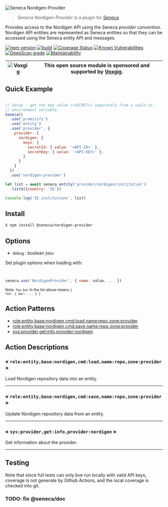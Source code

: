 ![Seneca Nordigen-Provider](http://senecajs.org/files/assets/seneca-logo.png)

> _Seneca Nordigen-Provider_ is a plugin for [Seneca](http://senecajs.org)


Provides access to the Nordigen API using the Seneca *provider*
convention. Nordigen API entities are represented as Seneca entities so
that they can be accessed using the Seneca entity API and messages.


[![npm version](https://img.shields.io/npm/v/@seneca/nordigen-provider.svg)](https://npmjs.com/package/@seneca/nordigen-provider)
[![build](https://github.com/senecajs/seneca-nordigen-provider/actions/workflows/build.yml/badge.svg)](https://github.com/senecajs/seneca-nordigen-provider/actions/workflows/build.yml)
[![Coverage Status](https://coveralls.io/repos/senecajs/seneca-nordigen-provider/badge.svg?branch=main)](https://coveralls.io/github/senecajs/seneca-nordigen-provider?branch=main)
[![Known Vulnerabilities](https://snyk.io/test/github/senecajs/seneca-nordigen-provider/badge.svg)](https://snyk.io/test/github/senecajs/seneca-nordigen-provider)
[![DeepScan grade](https://deepscan.io/api/teams/5016/projects/21342/branches/611017/badge/grade.svg)](https://deepscan.io/dashboard#view=project&tid=5016&pid=21342&bid=611017)
[![Maintainability](https://api.codeclimate.com/v1/badges/08fb814c5070ad97330d/maintainability)](https://codeclimate.com/github/senecajs/seneca-nordigen-provider/maintainability)


| ![Voxgig](https://www.voxgig.com/res/img/vgt01r.png) | This open source module is sponsored and supported by [Voxgig](https://www.voxgig.com). |
|---|---|


## Quick Example


```js

// Setup - get the key value (<SECRET>) separately from a vault or
// environment variable.
Seneca()
  .use('promisify')
  .use('entity')
  .use('provider', {
    provider: {
      nordigen: {
        keys: {
          secretId: { value: '<API-ID>' },
          secretKey: { value: '<API-KEY>' },
        }
      }
    }
  })
  .use('nordigen-provider')

let list = await seneca.entity('provider/nordigen/institution')
  .list$({country: 'IE'})

Console.log('IE institutions', list)

```

## Install

```sh
$ npm install @seneca/nordigen-provider
```



<!--START:options-->


## Options

* `debug` : boolean <i><small>false</small></i>


Set plugin options when loading with:
```js


seneca.use('NordigenProvider', { name: value, ... })


```


<small>Note: <code>foo.bar</code> in the list above means 
<code>{ foo: { bar: ... } }</code></small> 



<!--END:options-->

<!--START:action-list-->


## Action Patterns

* [role:entity,base:nordigen,cmd:load,name:repo,zone:provider](#-roleentitybasenordigencmdloadnamerepozoneprovider-)
* [role:entity,base:nordigen,cmd:save,name:repo,zone:provider](#-roleentitybasenordigencmdsavenamerepozoneprovider-)
* [sys:provider,get:info,provider:nordigen](#-sysprovidergetinfoprovidernordigen-)


<!--END:action-list-->

<!--START:action-desc-->


## Action Descriptions

### &laquo; `role:entity,base:nordigen,cmd:load,name:repo,zone:provider` &raquo;

Load Nordigen repository data into an entity.



----------
### &laquo; `role:entity,base:nordigen,cmd:save,name:repo,zone:provider` &raquo;

Update Nordigen repository data from an entity.



----------
### &laquo; `sys:provider,get:info,provider:nordigen` &raquo;

Get information about the provider.



----------


<!--END:action-desc-->




## Testing

Note that since full tests can only bve run locally with valid API
keys, coverage is not generate by Github Actions, and the local
coverage is checked into git.

### TODO: fix @seneca/doc


